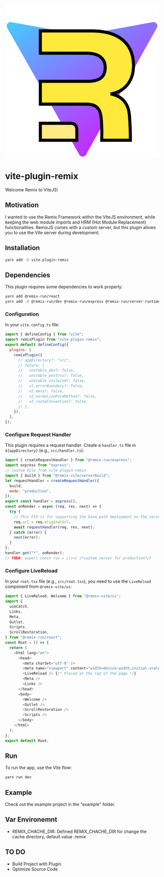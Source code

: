 

![](logo.svg)

# vite-plugin-remix

Welcome Remix to ViteJS!

## Motivation

I wanted to use the Remix Framework within the ViteJS environment, while keeping the web module imports and HRM (Hot Module Replacement) functionalities.
RemixJS comes with a custom server, but this plugin allows you to use the Vite server during development.

## Installation

```bash
yarn add -D vite-plugin-remix
```

## Dependencies

This plugin requires some dependencies to work properly:

```bash
yarn add @remix-run/react
yarn add -D @remix-run/dev @remix-run/express @remix-run/server-runtime
```

### Configuration

In your `vite.config.ts` file:

```js
import { defineConfig } from "vite";
import remixPlugin from "vite-plugin-remix";
export default defineConfig({
  plugins: [
    remixPlugin({
      // appDirectory?: "src",
      // future: {
      //   unstable_dev?: false,
      //   unstable_postcss?: false,
      //   unstable_tailwind?: false,
      //   v2_errorBoundary?: false,
      //   v2_meta?: false,
      //   v2_normalizeFormMethod?: false,
      //   v2_routeConvention?: false,
      // },
    }),
  ],
});
```

### Configure Request Handler

This plugin requires a request handler. Create a `handler.ts` file in `${appDirectory}` (e.g., `src/handler.ts`):

```js
import { createRequestHandler } from "@remix-run/express";
import express from "express";
// Custom File from vite-plugin-remix
import { build } from "@remix-vite/serverBuild";
let requestHandler = createRequestHandler({
  build,
  mode: "production",
});
export const handler = express();
const onRender = async (req, res, next) => {
  try {
    // This FIX is for supporting the base path deployment on the server
    req.url = req.originalUrl;
    await requestHandler(req, res, next);
  } catch (error) {
    next(error);
  }
};
handler.get("*", onRender);
// TODO: export const run = ()=>{ /*custom server for production*/}
```

### Configure LiveReload

In your `root.tsx` file (e.g., `src/root.tsx`), you need to use the `LiveReload` component from `@remix-vite/ui`:

```js
import { LiveReload, Welcome } from "@remix-vite/ui";
import {
  useCatch,
  Links,
  Meta,
  Outlet,
  Scripts,
  ScrollRestoration,
} from "@remix-run/react";
const Root = () => {
  return (
    <html lang="en">
      <head>
        <meta charSet="utf-8" />
        <meta name="viewport" content="width=device-width,initial-scale=1" />
        <LiveReload /> {/* Placed at the top of the page */}
        <Meta />
        <Links />
      </head>
      <body>
        <Welcome />
        <Outlet />
        <ScrollRestoration />
        <Scripts />
      </body>
    </html>
  );
};
export default Root;
```

## Run

To run the app, use the Vite flow:

```bash
yarn run dev
```

## Example

Check out the example project in the "example" folder.

## Var Environemnt

- REMIX_CHACHE_DIR: Defined REMIX_CHACHE_DIR for change the cache directory, default value .remix

## TO DO

- Build Project with Plugin
- Optimize Source Code

